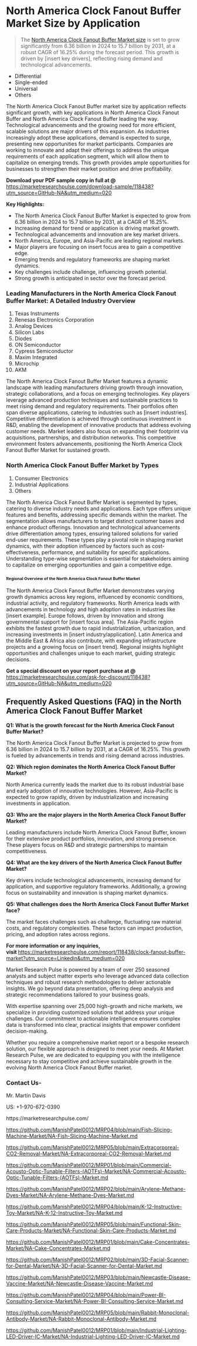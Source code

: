 <h1>North America Clock Fanout Buffer Market&nbsp;Size by Application</h1><blockquote><p>The <a href="https://marketresearchpulse.com/download-sample/118438?utm_source=GitHub-NA&amp;utm_medium=020">North America Clock Fanout Buffer Market size</a> is set to grow significantly from 6.36 billion in 2024 to 15.7 billion by 2031, at a robust CAGR of 16.25% during the forecast period. This growth is driven by [insert key drivers], reflecting rising demand and technological advancements.</p></blockquote><ul><li>Differential <li> Single-ended <li> Universal <li> Others</li></ul><p>The North America Clock Fanout Buffer market size by application reflects significant growth, with key applications in North America Clock Fanout Buffer and North America Clock Fanout Buffer leading the way. Technological advancements and the growing need for more efficient, scalable solutions are major drivers of this expansion. As industries increasingly adopt these applications, demand is expected to surge, presenting new opportunities for market participants. Companies are working to innovate and adapt their offerings to address the unique requirements of each application segment, which will allow them to capitalize on emerging trends. This growth provides ample opportunities for businesses to strengthen their market position and drive profitability.</p><p><strong>Download your PDF sample copy in full at @ </strong><a href="https://marketresearchpulse.com/download-sample/118438?utm_source=GitHub-NA&amp;utm_medium=020">https://marketresearchpulse.com/download-sample/118438?utm_source=GitHub-NA&amp;utm_medium=020</a></p><p><strong>Key Highlights: </strong></p><ul><li>The North America Clock Fanout Buffer Market is expected to grow from 6.36 billion in 2024 to 15.7 billion by 2031, at a CAGR of 16.25%.</li><li>Increasing demand for trend or application is driving market growth.</li><li>Technological advancements and innovation are key market drivers.</li><li>North America, Europe, and Asia-Pacific are leading regional markets.</li><li>Major players are focusing on insert focus area to gain a competitive edge.</li><li>Emerging trends and regulatory frameworks are shaping market dynamics.</li><li>Key challenges include challenge, influencing growth potential.</li><li>Strong growth is anticipated in sector over the forecast period.</li></ul><h3>Leading Manufacturers in the North America Clock Fanout Buffer Market: A Detailed Industry Overview</h3><ol><li>Texas Instruments</li><li>Renesas Electronics Corporation</li><li>Analog Devices</li><li>Silicon Labs</li><li>Diodes</li><li>ON Semiconductor</li><li>Cypress Semiconductor</li><li>Maxim Integrated</li><li>Microchip</li><li>AKM</li></ol><div class="flex max-w-full flex-col flex-grow"><div class="min-h-8 text-message flex w-full flex-col items-end gap-2 whitespace-normal break-words [.text-message+&amp;]:mt-5" dir="auto" data-message-author-role="assistant" data-message-id="fd8432e4-4910-450d-b182-61b7bfb0a01f" data-message-model-slug="gpt-4o"><div class="flex w-full flex-col gap-1 empty:hidden first:pt-[3px]"><div class="markdown prose w-full break-words dark:prose-invert light"><p>The North America Clock Fanout Buffer Market features a dynamic landscape with leading manufacturers driving growth through innovation, strategic collaborations, and a focus on emerging technologies. Key players leverage advanced production techniques and sustainable practices to meet rising demand and regulatory requirements. Their portfolios often span diverse applications, catering to industries such as [insert industries]. Competitive differentiation is achieved through continuous investment in R&amp;D, enabling the development of innovative products that address evolving customer needs. Market leaders also focus on expanding their footprint via acquisitions, partnerships, and distribution networks. This competitive environment fosters advancements, positioning the North America Clock Fanout Buffer Market for sustained growth.</p></div></div></div></div><h3>North America Clock Fanout Buffer Market by Types</h3><ol><li>Consumer Electronics <li> Industrial Applications <li> Others</li></ol><div class="flex max-w-full flex-col flex-grow"><div class="min-h-8 text-message flex w-full flex-col items-end gap-2 whitespace-normal break-words [.text-message+&amp;]:mt-5" dir="auto" data-message-author-role="assistant" data-message-id="084470be-0bb7-4664-bddf-5156b4f41249" data-message-model-slug="gpt-4o-mini"><div class="flex w-full flex-col gap-1 empty:hidden first:pt-[3px]"><div class="markdown prose w-full break-words dark:prose-invert light"><p>The North America Clock Fanout Buffer Market is segmented by types, catering to diverse industry needs and applications. Each type offers unique features and benefits, addressing specific demands within the market. The segmentation allows manufacturers to target distinct customer bases and enhance product offerings. Innovation and technological advancements drive differentiation among types, ensuring tailored solutions for varied end-user requirements. These types play a pivotal role in shaping market dynamics, with their adoption influenced by factors such as cost-effectiveness, performance, and suitability for specific applications. Understanding type-wise segmentation is essential for stakeholders aiming to capitalize on emerging opportunities and gain a competitive edge.</p></div></div></div></div><h3><span style="font-size: 11px;">Regional Overview of the North America Clock Fanout Buffer Market</span></h3><div class="flex max-w-full flex-col flex-grow"><div class="min-h-8 text-message flex w-full flex-col items-end gap-2 whitespace-normal break-words [.text-message+&amp;]:mt-5" dir="auto" data-message-author-role="assistant" data-message-id="e9038762-ce64-4e30-91c9-9bd413514231" data-message-model-slug="gpt-4o-mini"><div class="flex w-full flex-col gap-1 empty:hidden first:pt-[3px]"><div class="markdown prose w-full break-words dark:prose-invert light"><p>The North America Clock Fanout Buffer Market demonstrates varying growth dynamics across key regions, influenced by economic conditions, industrial activity, and regulatory frameworks. North America leads with advancements in technology and high adoption rates in industries like [insert example]. Europe follows, driven by innovation and strong governmental support for [insert focus area]. The Asia-Pacific region exhibits the fastest growth due to rapid industrialization, urbanization, and increasing investments in [insert industry/application]. Latin America and the Middle East &amp; Africa also contribute, with expanding infrastructure projects and a growing focus on [insert trend]. Regional insights highlight opportunities and challenges unique to each market, guiding strategic decisions.</p></div></div></div></div><p><strong>Get a special discount on your report purchase at @ </strong><a href="https://marketresearchpulse.com/ask-for-discount/118438?utm_source=GitHub-NA&amp;utm_medium=020">https://marketresearchpulse.com/ask-for-discount/118438?utm_source=GitHub-NA&amp;utm_medium=020</a></p><h2>Frequently Asked Questions (FAQ) in the North America Clock Fanout Buffer Market</h2><p><strong>Q1: What is the growth forecast for the North America Clock Fanout Buffer Market?</strong></p><p>The North America Clock Fanout Buffer Market is projected to grow from 6.36 billion in 2024 to 15.7 billion by 2031, at a CAGR of 16.25%. This growth is fueled by advancements in trends and rising demand across industries.</p><p><strong>Q2: Which region dominates the North America Clock Fanout Buffer Market?</strong></p><p>North America currently leads the market due to its robust industrial base and early adoption of innovative technologies. However, Asia-Pacific is expected to grow rapidly, driven by industrialization and increasing investments in application.</p><p><strong>Q3: Who are the major players in the North America Clock Fanout Buffer Market?</strong></p><p>Leading manufacturers include North America Clock Fanout Buffer, known for their extensive product portfolios, innovation, and strong presence. These players focus on R&amp;D and strategic partnerships to maintain competitiveness.</p><p><strong>Q4: What are the key drivers of the North America Clock Fanout Buffer Market?</strong></p><p>Key drivers include technological advancements, increasing demand for application, and supportive regulatory frameworks. Additionally, a growing focus on sustainability and innovation is shaping market dynamics.</p><p><strong>Q5: What challenges does the North America Clock Fanout Buffer Market face?</strong></p><p>The market faces challenges such as challenge, fluctuating raw material costs, and regulatory complexities. These factors can impact production, pricing, and adoption rates across regions.</p><p><strong>For more information or any inquiries, visit&nbsp;</strong><a href="https://marketresearchpulse.com/report/118438/clock-fanout-buffer-market?utm_source=Linkedin&utm_medium=020">https://marketresearchpulse.com/report/118438/clock-fanout-buffer-market?utm_source=Linkedin&utm_medium=020</a></p><p>Market Research Pulse is powered by a team of over 250 seasoned analysts and subject matter experts who leverage advanced data collection techniques and robust research methodologies to deliver actionable insights. We go beyond data presentation, offering deep analysis and strategic recommendations tailored to your business goals.</p><p>With expertise spanning over 25,000 high-growth and niche markets, we specialize in providing customized solutions that address your unique challenges. Our commitment to actionable intelligence ensures complex data is transformed into clear, practical insights that empower confident decision-making.</p><p>Whether you require a comprehensive market report or a bespoke research solution, our flexible approach is designed to meet your needs. At Market Research Pulse, we are dedicated to equipping you with the intelligence necessary to stay competitive and achieve sustainable growth in the evolving North America Clock Fanout Buffer market.</p><h3><strong>Contact Us-</strong></h3><p>Mr. Martin Davis</p><p>US: +1-970-672-0390</p><p>https://marketresearchpulse.com/</p><p><a href="https://github.com/ManishPatel0012/MRP04/blob/main/Fish-Slicing-Machine-Market/NA-Fish-Slicing-Machine-Market.md">https://github.com/ManishPatel0012/MRP04/blob/main/Fish-Slicing-Machine-Market/NA-Fish-Slicing-Machine-Market.md</a></p><p><a href="https://github.com/ManishPatel0012/MRP05/blob/main/Extracorporeal-CO2-Removal-Market/NA-Extracorporeal-CO2-Removal-Market.md">https://github.com/ManishPatel0012/MRP05/blob/main/Extracorporeal-CO2-Removal-Market/NA-Extracorporeal-CO2-Removal-Market.md</a></p><p><a href="https://github.com/ManishPatel0012/MRP01/blob/main/Commercial-Acousto-Optic-Tunable-Filters-(AOTFs)-Market/NA-Commercial-Acousto-Optic-Tunable-Filters-(AOTFs)-Market.md">https://github.com/ManishPatel0012/MRP01/blob/main/Commercial-Acousto-Optic-Tunable-Filters-(AOTFs)-Market/NA-Commercial-Acousto-Optic-Tunable-Filters-(AOTFs)-Market.md</a></p><p><a href="https://github.com/ManishPatel0012/MRP02/blob/main/Arylene-Methane-Dyes-Market/NA-Arylene-Methane-Dyes-Market.md">https://github.com/ManishPatel0012/MRP02/blob/main/Arylene-Methane-Dyes-Market/NA-Arylene-Methane-Dyes-Market.md</a></p><p><a href="https://github.com/ManishPatel0012/MRP04/blob/main/K-12-Instructive-Toy-Market/NA-K-12-Instructive-Toy-Market.md">https://github.com/ManishPatel0012/MRP04/blob/main/K-12-Instructive-Toy-Market/NA-K-12-Instructive-Toy-Market.md</a></p><p><a href="https://github.com/ManishPatel0012/MRP05/blob/main/Functional-Skin-Care-Products-Market/NA-Functional-Skin-Care-Products-Market.md">https://github.com/ManishPatel0012/MRP05/blob/main/Functional-Skin-Care-Products-Market/NA-Functional-Skin-Care-Products-Market.md</a></p><p><a href="https://github.com/ManishPatel0012/MRP01/blob/main/Cake-Concentrates-Market/NA-Cake-Concentrates-Market.md">https://github.com/ManishPatel0012/MRP01/blob/main/Cake-Concentrates-Market/NA-Cake-Concentrates-Market.md</a></p><p><a href="https://github.com/ManishPatel0012/MRP02/blob/main/3D-Facial-Scanner-for-Dental-Market/NA-3D-Facial-Scanner-for-Dental-Market.md">https://github.com/ManishPatel0012/MRP02/blob/main/3D-Facial-Scanner-for-Dental-Market/NA-3D-Facial-Scanner-for-Dental-Market.md</a></p><p><a href="https://github.com/ManishPatel0012/MRP03/blob/main/Newcastle-Disease-Vaccine-Market/NA-Newcastle-Disease-Vaccine-Market.md">https://github.com/ManishPatel0012/MRP03/blob/main/Newcastle-Disease-Vaccine-Market/NA-Newcastle-Disease-Vaccine-Market.md</a></p><p><a href="https://github.com/ManishPatel0012/MRP04/blob/main/Power-BI-Consulting-Service-Market/NA-Power-BI-Consulting-Service-Market.md">https://github.com/ManishPatel0012/MRP04/blob/main/Power-BI-Consulting-Service-Market/NA-Power-BI-Consulting-Service-Market.md</a></p><p><a href="https://github.com/ManishPatel0012/MRP05/blob/main/Rabbit-Monoclonal-Antibody-Market/NA-Rabbit-Monoclonal-Antibody-Market.md">https://github.com/ManishPatel0012/MRP05/blob/main/Rabbit-Monoclonal-Antibody-Market/NA-Rabbit-Monoclonal-Antibody-Market.md</a></p><p><a href="https://github.com/ManishPatel0012/MRP01/blob/main/Industrial-Lighting-LED-Driver-IC-Market/NA-Industrial-Lighting-LED-Driver-IC-Market.md">https://github.com/ManishPatel0012/MRP01/blob/main/Industrial-Lighting-LED-Driver-IC-Market/NA-Industrial-Lighting-LED-Driver-IC-Market.md</a></p>
